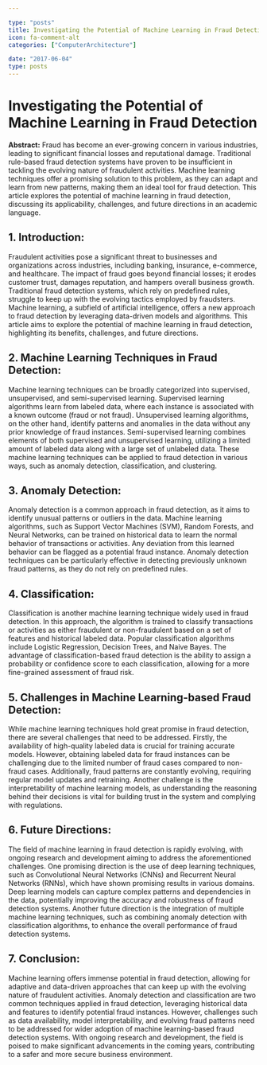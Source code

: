 ```yaml
---

type: "posts"
title: Investigating the Potential of Machine Learning in Fraud Detection
icon: fa-comment-alt
categories: ["ComputerArchitecture"]

date: "2017-06-04"
type: posts
---
```





# Investigating the Potential of Machine Learning in Fraud Detection #

**Abstract:**
Fraud has become an ever-growing concern in various industries, leading to significant financial losses and reputational damage. Traditional rule-based fraud detection systems have proven to be insufficient in tackling the evolving nature of fraudulent activities. Machine learning techniques offer a promising solution to this problem, as they can adapt and learn from new patterns, making them an ideal tool for fraud detection. This article explores the potential of machine learning in fraud detection, discussing its applicability, challenges, and future directions in an academic language.

## 1. Introduction: ##
Fraudulent activities pose a significant threat to businesses and organizations across industries, including banking, insurance, e-commerce, and healthcare. The impact of fraud goes beyond financial losses; it erodes customer trust, damages reputation, and hampers overall business growth. Traditional fraud detection systems, which rely on predefined rules, struggle to keep up with the evolving tactics employed by fraudsters. Machine learning, a subfield of artificial intelligence, offers a new approach to fraud detection by leveraging data-driven models and algorithms. This article aims to explore the potential of machine learning in fraud detection, highlighting its benefits, challenges, and future directions.

## 2. Machine Learning Techniques in Fraud Detection: ##
Machine learning techniques can be broadly categorized into supervised, unsupervised, and semi-supervised learning. Supervised learning algorithms learn from labeled data, where each instance is associated with a known outcome (fraud or not fraud). Unsupervised learning algorithms, on the other hand, identify patterns and anomalies in the data without any prior knowledge of fraud instances. Semi-supervised learning combines elements of both supervised and unsupervised learning, utilizing a limited amount of labeled data along with a large set of unlabeled data. These machine learning techniques can be applied to fraud detection in various ways, such as anomaly detection, classification, and clustering.

## 3. Anomaly Detection: ##
Anomaly detection is a common approach in fraud detection, as it aims to identify unusual patterns or outliers in the data. Machine learning algorithms, such as Support Vector Machines (SVM), Random Forests, and Neural Networks, can be trained on historical data to learn the normal behavior of transactions or activities. Any deviation from this learned behavior can be flagged as a potential fraud instance. Anomaly detection techniques can be particularly effective in detecting previously unknown fraud patterns, as they do not rely on predefined rules.

## 4. Classification: ##
Classification is another machine learning technique widely used in fraud detection. In this approach, the algorithm is trained to classify transactions or activities as either fraudulent or non-fraudulent based on a set of features and historical labeled data. Popular classification algorithms include Logistic Regression, Decision Trees, and Naive Bayes. The advantage of classification-based fraud detection is the ability to assign a probability or confidence score to each classification, allowing for a more fine-grained assessment of fraud risk.

## 5. Challenges in Machine Learning-based Fraud Detection: ##
While machine learning techniques hold great promise in fraud detection, there are several challenges that need to be addressed. Firstly, the availability of high-quality labeled data is crucial for training accurate models. However, obtaining labeled data for fraud instances can be challenging due to the limited number of fraud cases compared to non-fraud cases. Additionally, fraud patterns are constantly evolving, requiring regular model updates and retraining. Another challenge is the interpretability of machine learning models, as understanding the reasoning behind their decisions is vital for building trust in the system and complying with regulations.

## 6. Future Directions: ##
The field of machine learning in fraud detection is rapidly evolving, with ongoing research and development aiming to address the aforementioned challenges. One promising direction is the use of deep learning techniques, such as Convolutional Neural Networks (CNNs) and Recurrent Neural Networks (RNNs), which have shown promising results in various domains. Deep learning models can capture complex patterns and dependencies in the data, potentially improving the accuracy and robustness of fraud detection systems. Another future direction is the integration of multiple machine learning techniques, such as combining anomaly detection with classification algorithms, to enhance the overall performance of fraud detection systems.

## 7. Conclusion: ##
Machine learning offers immense potential in fraud detection, allowing for adaptive and data-driven approaches that can keep up with the evolving nature of fraudulent activities. Anomaly detection and classification are two common techniques applied in fraud detection, leveraging historical data and features to identify potential fraud instances. However, challenges such as data availability, model interpretability, and evolving fraud patterns need to be addressed for wider adoption of machine learning-based fraud detection systems. With ongoing research and development, the field is poised to make significant advancements in the coming years, contributing to a safer and more secure business environment.